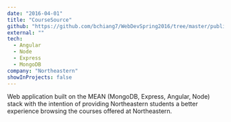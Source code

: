 ```yaml
---
date: "2016-04-01"
title: "CourseSource"
github: "https://github.com/bchiang7/WebDevSpring2016/tree/master/public/project"
external: ""
tech:
  - Angular
  - Node
  - Express
  - MongoDB
company: "Northeastern"
showInProjects: false
---
```


Web application built on the MEAN (MongoDB, Express, Angular, Node) stack with the intention of providing Northeastern students a better experience browsing the courses offered at Northeastern.
